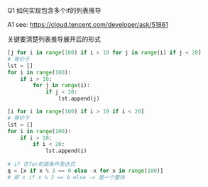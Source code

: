 Q1 如何实现包含多个if的列表推导

A1 see: https://cloud.tencent.com/developer/ask/51861

关键要清楚列表推导展开后的形式

```python
[j for i in range(100) if i > 10 for j in range(i) if j < 20]
# 等价于
lst = []
for i in range(100):
    if i > 10:
        for j in range(i):
            if j < 20:
                lst.append(j)

[i for i in range(100) if i > 10 if i < 20]    
# 等价于
lst = []
for i in range(100):
    if i > 10:
        if i < 20:
            lst.append(i)
            
# if 在for前面条件表达式
q = [x if x % 3 == 0 else -x for x in range(100)]
# 即 x if x % 3 == 0 else -x 是一个整体
```

